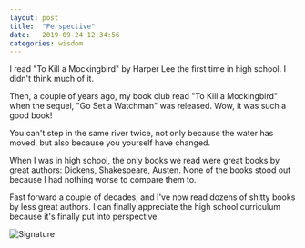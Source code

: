 ```yaml
---
layout: post
title:  "Perspective"
date:   2019-09-24 12:34:56
categories: wisdom
---
```


I read "To Kill a Mockingbird" by Harper Lee the first time in high school. I didn't think much of it.

Then, a couple of years ago, my book club read "To Kill a Mockingbird" when the sequel, "Go Set a Watchman" was released. Wow, it was such a good book!

You can't step in the same river twice, not only because the water has moved, but also because you yourself have changed.

When I was in high school, the only books we read were great books by great authors: Dickens, Shakespeare, Austen. None of the books stood out because I had nothing worse to compare them to.

Fast forward a couple of decades, and I've now read dozens of shitty books by less great authors. I can finally appreciate the high school curriculum because it's finally put into perspective.

![Signature]({{site.url}}/assets/clear_whale.png)  
